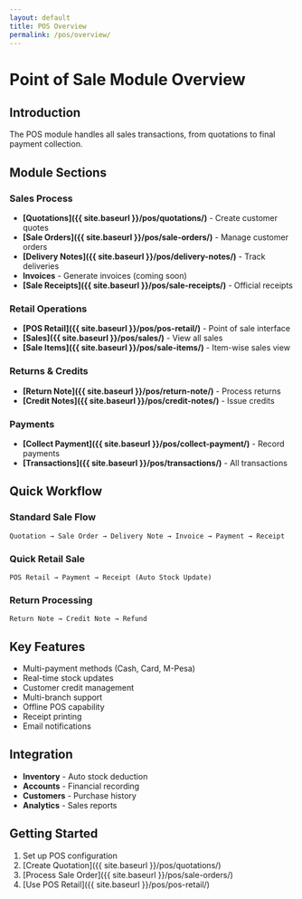 ```yaml
---
layout: default
title: POS Overview
permalink: /pos/overview/
---
```


# Point of Sale Module Overview

## Introduction
The POS module handles all sales transactions, from quotations to final payment collection.

## Module Sections

### Sales Process
- **[Quotations]({{ site.baseurl }}/pos/quotations/)** - Create customer quotes
- **[Sale Orders]({{ site.baseurl }}/pos/sale-orders/)** - Manage customer orders
- **[Delivery Notes]({{ site.baseurl }}/pos/delivery-notes/)** - Track deliveries
- **Invoices** - Generate invoices (coming soon)
- **[Sale Receipts]({{ site.baseurl }}/pos/sale-receipts/)** - Official receipts

### Retail Operations
- **[POS Retail]({{ site.baseurl }}/pos/pos-retail/)** - Point of sale interface
- **[Sales]({{ site.baseurl }}/pos/sales/)** - View all sales
- **[Sale Items]({{ site.baseurl }}/pos/sale-items/)** - Item-wise sales view

### Returns & Credits
- **[Return Note]({{ site.baseurl }}/pos/return-note/)** - Process returns
- **[Credit Notes]({{ site.baseurl }}/pos/credit-notes/)** - Issue credits

### Payments
- **[Collect Payment]({{ site.baseurl }}/pos/collect-payment/)** - Record payments
- **[Transactions]({{ site.baseurl }}/pos/transactions/)** - All transactions

## Quick Workflow

### Standard Sale Flow
```
Quotation → Sale Order → Delivery Note → Invoice → Payment → Receipt
```

### Quick Retail Sale
```
POS Retail → Payment → Receipt (Auto Stock Update)
```

### Return Processing
```
Return Note → Credit Note → Refund
```

## Key Features

- Multi-payment methods (Cash, Card, M-Pesa)
- Real-time stock updates
- Customer credit management
- Multi-branch support
- Offline POS capability
- Receipt printing
- Email notifications

## Integration

- **Inventory** - Auto stock deduction
- **Accounts** - Financial recording
- **Customers** - Purchase history
- **Analytics** - Sales reports

## Getting Started

1. Set up POS configuration
2. [Create Quotation]({{ site.baseurl }}/pos/quotations/)
3. [Process Sale Order]({{ site.baseurl }}/pos/sale-orders/)
4. [Use POS Retail]({{ site.baseurl }}/pos/pos-retail/)
